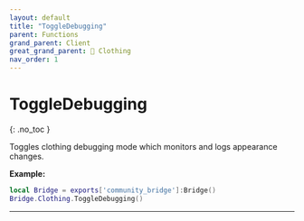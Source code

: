 ```yaml
---
layout: default
title: "ToggleDebugging"
parent: Functions
grand_parent: Client
great_grand_parent: 👔 Clothing
nav_order: 1
---
```


# ToggleDebugging
{: .no_toc }

Toggles clothing debugging mode which monitors and logs appearance changes.

**Example:**
```lua
local Bridge = exports['community_bridge']:Bridge()
Bridge.Clothing.ToggleDebugging()
```

---